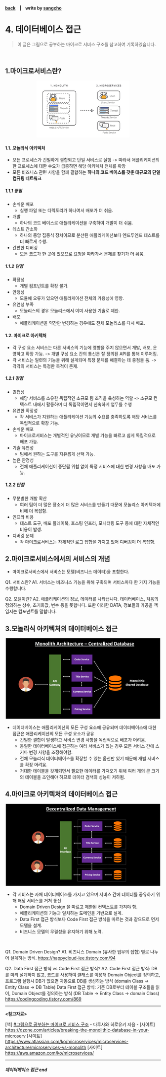#### [back](../../README.md) &nbsp;&nbsp; | &nbsp;&nbsp; write by [sangcho][sangcho]

# 4. 데이터베이스 접근

> 이 글은 그림으로 공부하는 마이크로 서비스 구조를 참고하여 기록하였습니다.

<br>

## 1.마이크로서비스란?

<p align="center" style="width: 300px; margin: 0 auto">
    <img src="../../images/03.마이크로서비스아키텍처의기본/micro.png">
</p>

#### 1.1. 모놀리식 아키텍처

- 모든 프로세스가 긴밀하게 결합되고 단일 서비스로 실행 -> 따라서 애플리케이션의 한 프로세스에 대한 수요가 급증하면 해당 아키텍처 전체를 확장
- 모든 비즈니스 관련 사항을 함께 결합하는 **하나의 코드 베이스를 갖춘 대규모의 단일 컴퓨팅 네트워크**

##### 1.1.1 장점

- 손쉬운 배포 
  - 실행 파일 또는 디렉토리가 하나여서 배포가 더 쉬움.
- 개발
  - 하나의 코드 베이스로 애플리케이션을 구축하여 개발이 더 쉬움.
- 테스트 간소화
  - 하나의 중앙 집중식 장치이므로 분산된 애플리케이션보다 엔드투엔드 테스트를 더 빠르게 수행.
- 간편한 디버깅
  - 모든 코드가 한 곳에 있으므로 요청을 따라가서 문제를 찾기가 더 쉬움.

##### 1.1.2 단점

- 확장성
  - 개별 컴포넌트를 확장 불가.
- 안정성
  - 모듈에 오류가 있으면 애플리케이션 전체의 가용성에 영향.
- 유연성 부족
  - 모놀리스의 경우 모놀리스에서 이미 사용한 기술로 제한.
- 배포
  - 애플리케이션을 약간만 변경하는 경우에도 전체 모놀리스를 다시 배포.

#### 1.2. 마이크로 아키텍처

- 각 구성 요소 서비스는 다른 서비스의 기능에 영향을 주지 않으면서 개발, 배포, 운영하고 확장 가능. ->  개별 구성 요소 간의 통신은 잘 정의된 API를 통해 이루어짐.
- 각 서비스는 일련의 기능을 위해 설계되며 특정 문제를 해결하는 데 중점을 둠. -> 각각의 서비스는 특정한 목적이 존재.

##### 1.2.1 장점

- 민첩성
  - 해당 서비스를 소유한 독립적인 소규모 팀 조직을 육성하는 역할 -> 소규모 컨텍스트 내에서 활동하며 더 독립적이면서 신속하게 업무를 수행
- 유연한 확장성
  - 각 서비스가 지원하는 애플리케이션 기능의 수요를 충족하도록 해당 서비스를 독립적으로 확장 가능.
- 손쉬운 배포
  - 마이크로서비스는 개별적인 유닛이므로 개별 기능을 빠르고 쉽게 독립적으로 배포 가능.
- 기술 유연성
  - 팀에서 원하는 도구를 자유롭게 선택 가능.
- 높은 안정성
  - 전체 애플리케이션이 중단될 위험 없이 특정 서비스에 대한 변경 사항을 배포 가능.

##### 1.2.2 단점

- 무분별한 개발 확산
  - 여러 팀이 더 많은 장소에 더 많은 서비스를 만들기 때문에 모놀리스 아키텍처에 비해 더 복잡함.
- 인프라 비용
  - 테스트 도구, 배포 플레이북, 호스팅 인프라, 모니터링 도구 등에 대한 자체적인 비용이 발생.
- 디버깅 문제
  - 각 마이크로서비스는 자체적인 로그 집합을 가지고 있어 디버깅이 더 복잡함.
## 2.마이크로서비스에서의 서비스의 개념
- 마이크로서비스에서 서비스는 모델(비즈니스 데이터)을 포함한다.

Q1. 서비스란?
A1. 서비스는 비즈니스 기능을 위해 구축되며 서비스마다 한 가지 기능을 수행합니다.

Q2. 모델이란?
A2. 애플리케이션의 정보, 데이터를 나타냅니다. 데이터베이스, 처음의 정의하는 상수, 초기화값, 변수 등을 뜻합니다. 또한 이러한 DATA, 정보들의 가공을 책임지는 컴포넌트를 말합니다.

## 3.모놀리식 아키텍처의 데이터베이스 접근

<p align="center" style="width: 500px; margin: 0 auto">
    <img src="../../images/03.마이크로서비스아키텍처의기본/mono-database.png">
</p>

- 데이터베이스는 애플리케이션의 모든 구성 요소에 공유되며 데이터베이스에 대한 접근은 애플리케이션의 모든 구성 요소가 공유
  - 긴밀한 결합이 발생하고 서비스 변경 사항을 독립적으로 배포가 어려움.
  - 동일한 데이터베이스에 접근하는 여러 서비스가 있는 경우 모든 서비스 간에 스키마 변경 사항을 조정해야함.
  - 전체 모놀리식 데이터베이스를 확장할 수 있는 옵션만 있기 때문에 개별 서비스를 확장 어려움.
  - 거대한 테이블을 갖게되면서 필요한 데이터를 가져오기 위해 여러 개의 큰 크기의 테이블을 조인해야 하므로 데이터 검색의 성능이 저하됨.

## 4.마이크로 아키텍처의 데이터베이스 접근

<p align="center" style="width: 500px; margin: 0 auto">
    <img src="../../images/03.마이크로서비스아키텍처의기본/micro-database.png">
</p>

- 각 서비스는 자체 데이터베이스를 가지고 있으며 서비스 간에 데이터를 공유하기 위해 해당 서비스를 거쳐 통신
  - Domain Driven Design 을 따르고 제한된 컨텍스트를 가져야 함.
  - 애플리케이션의 기능과 일치하는 도메인을 기반으로 설계.
  - Data First 접근 방식보다 Code First 접근 방식을 따르는 것과 같으므로 먼저 모델을 설계.
  - 비즈니스 모델의 무결성을 유지하기 위해 노력.

<br/>

Q1. Domain Driven Design?
A1. 비즈니스 Domain (유사한 업무의 집합) 별로 나누어 설계하는 방식. 
<https://happycloud-lee.tistory.com/94>

Q2. Data First 접근 방식 vs Code First 접근 방식?
A2. Code First 접근 방식: DB를 미리 설계하지 않고, 코드를 사용하여 클래스를 이용해 Domain Object를 정의하고, 프로그램 실행시 DB가 없으면 자동으로 DB를 생성하는 방식 (domain Class -> Entity Class -> DB Table)
Data First 접근 방식: 기존 DB로부터 테이블 구조들을 읽어, Domain Object를 정의하는 방식 (DB Table -> Entity Class -> domain Class)
<https://codingcoding.tistory.com/869>


---

<strong><참고자료></strong>

[책] [#그림으로 공부하는 마이크로 서비스 구조][그림으로공부하는마이크로서비스구조] - 다루사와 히로유키 지음 -
[사이트] <https://dzone.com/articles/breaking-the-monolithic-database-in-your-microserv>
[사이트] <https://www.atlassian.com/ko/microservices/microservices-architecture/microservices-vs-monolith>
[사이트] <https://aws.amazon.com/ko/microservices/>

---

##### 데이터베이스 접근 end

[그림으로공부하는마이크로서비스구조]: http://www.yes24.com/Product/Goods/111090165?pid=123487&cosemkid=go16600967225125417&gclid=CjwKCAiAmuKbBhA2EiwAxQnt7wiLm4muh4dSpMTm6uRoMe1c8NRvwC6LLp_gwg6L5Mo9trXbgCwm7BoCbqoQAvD_BwE
[sangcho]: https://github.com/SangchoKim
[taeHyen]: https://github.com/rlaxogus0517
[sangkyeng]: https://github.com/sksk713
